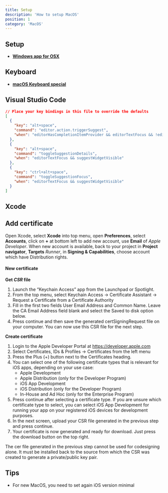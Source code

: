 ```yaml
---
title: Setup
description: 'How to setup MacOS'
position: 1
category: 'MacOS'
---
```


## Setup

- [**Windows app for OSX**](https://www.numerama.com/tech/726688-perdu-apres-votre-passage-sur-macos-retrouvez-vos-habitudes-windows-grace-a-ces-logiciels.html)

## Keyboard

- [**macOS Keyboard special**](https://www.macworld.co.uk/how-to/mac-keyboard-type-symbols-3504584/)

## Visual Studio Code

```json
// Place your key bindings in this file to override the defaults
[
  {
    "key": "alt+space",
    "command": "editor.action.triggerSuggest",
    "when": "editorHasCompletionItemProvider && editorTextFocus && !editorReadonly"
  },
  {
    "key": "alt+space",
    "command": "toggleSuggestionDetails",
    "when": "editorTextFocus && suggestWidgetVisible"
  },
  {
    "key": "ctrl+alt+space",
    "command": "toggleSuggestionFocus",
    "when": "editorTextFocus && suggestWidgetVisible"
  }
]
```

## Xcode

## Add certificate

Open Xcode, select **Xcode** into top menu, open **Preferences**, select **Accounts**, click on **+** at bottom left to add new account, use **Email** of *Apple Developer*. When new account is available, back to your project in **Project navigator**, **Targets** *Runner*, in **Signing & Capabilities**, choose account which have Distribution rights.

#### New certificate

**Get *CSR* file**

1. Launch the “Keychain Access” app from the Launchpad or Spotlight.
2. From the top menu, select Keychain Access -> Certificate Assistant -> Request a Certificate from a Certificate Authority
3. Fill in the first two fields User Email Address and Common Name. Leave the CA Email Address field blank and select the Saved to disk option below.
4. Press continue and then save the generated certSigningRequest file on your computer. You can now use this CSR file for the next step.

**Create certificate**

1. Login to the Apple Developer Portal at <https://developer.apple.com>
2. Select Certificates, IDs & Profiles -> Certificates from the left menu
3. Press the Plus (+) button next to the Certificates heading.
4. You can select one of the following certificate types that is relevant for iOS apps, depending on your use case:
   - Apple Development
   - Apple Distribution (only for the Developer Program)
   - iOS App Development
   - iOS Distribution (only for the Developer Program)
   - In-House and Ad Hoc (only for the Enterprise Program)
5. Press continue after selecting a certificate type. If you are unsure which certificate type to select, you can select iOS App Development for running your app on your registered iOS devices for development purposes.
6. In the next screen, upload your CSR file generated in the previous step and press continue.
7. Your certificate is now generated and ready for download. Just press the download button on the top right.

The cer file generated in the previous step cannot be used for codesigning alone. It must be installed back to the source from which the CSR was created to generate a private/public key pair.

## Tips

- For new MacOS, you need to set again iOS version minimal
